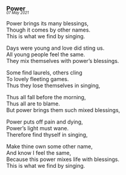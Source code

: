 ### Power
<p style="margin:0; margin-top: -1.25rem">
  <em>
    <small><small>07 May 2021</small></small>
  </em>
</p>

Power brings its many blessings,  
Though it comes by other names.  
This is what we find by singing.

Days were young and love did sting us.  
All young people feel the same.  
They mix themselves with power’s blessings.

Some find laurels, others cling  
To lovely fleeting games.  
Thus they lose themselves in singing,

Thus all fall before the morning,  
Thus all are to blame.  
But power brings them such mixed blessings,

Power puts off pain and dying,  
Power’s light must wane.  
Therefore find thyself in singing,

Make thine own some other name,  
And know I feel the same,  
Because this power mixes life with blessings.  
This is what we find by singing.
